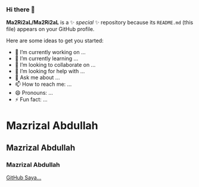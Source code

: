 ### Hi there 👋


**Ma2Ri2aL/Ma2Ri2aL** is a ✨ _special_ ✨ repository because its `README.md` (this file) appears on your GitHub profile.

Here are some ideas to get you started:

- 🔭 I’m currently working on ...
- 🌱 I’m currently learning ...
- 👯 I’m looking to collaborate on ...
- 🤔 I’m looking for help with ...
- 💬 Ask me about ...
- 📫 How to reach me: ...
- 😄 Pronouns: ...
- ⚡ Fun fact: ...

# Mazrizal Abdullah
## Mazrizal Abdullah
### Mazrizal Abdullah

[GitHub Saya...](https://github.com/Ma2Ri2aL)

